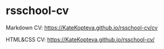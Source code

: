 # rsschool-cv

Markdown CV: https://KateKopteva.github.io/rsschool-cv/cv

HTML&CSS CV: https://KateKopteva.github.io/rsschool-cv/